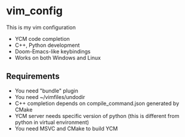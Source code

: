 # vim_config
This is my vim configuration
- YCM code completion
- C++, Python development
- Doom-Emacs-like keybindings
- Works on both Windows and Linux

## Requirements
- You need "bundle" plugin
- You need ~/vimfiles/undodir
- C++ completion depends on compile_command.json generated by CMake
- YCM server needs specific version of python (this is different from python in virtual environment)
- You need MSVC and CMake to build YCM
